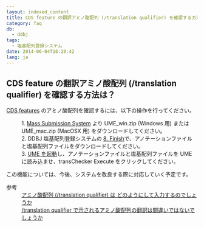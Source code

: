 ```yaml
---
layout: indexed_content
title: CDS feature の翻訳アミノ酸配列 (/translation qualifier) を確認する方法は？
category: faq
db:
  - ddbj
tags: 
  - 塩基配列登録システム
date: 2014-06-04T16:20:42
lang: ja
---
```


## CDS feature の翻訳アミノ酸配列 (/translation qualifier) を確認する方法は？

<p><a href="/ddbj/cds.html">CDS features</a> のアミノ酸配列を確認するには、以下の操作を行ってください。</p>
<dl>
  <dd>1. <a href="/ddbj/mss.html#tool">Mass Submission System</a> より UME_win.zip (Windows 用) または UME_mac.zip (MacOSX 用) をダウンロードしてください。</dd>
  <dd>2. DDBJ 塩基配列登録システムの <a href="/ddbj/web-submission-help.html#flow-8">8. Finish</a>で、アノテーションファイルと塩基配列ファイルをダウンロードしてください。</dd>
  <dd>3. <a href="/ddbj/ume.html">UME を起動</a>し、アノテーションファイルと塩基配列ファイルを UME に読み込ませ、transChecker Execute をクリックしてください。</dd>
</dl>
<p>
  <!-- Nucleotide Sequence Submission System -->この機能については、今後、システムを改良する際に対応していく予定です。</p>
<dl><dt>参考</dt>
  <dd><a href="/faq/ja/how-to-input-amino-acid-seq.html">アミノ酸配列 (/translation qualifier) は どのようにして入力するのでしょうか</a></dd>
  <dd><a href="/faq/ja/translation-qualifier-seems-incorrect.html">/translation qualifier で示されるアミノ酸配列の翻訳は間違いではないでしょうか</a></dd>
</dl>
